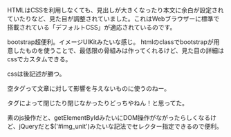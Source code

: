 HTMLはCSSを利用しなくても、見出しが大きくなったり本文に余白が設定されていたりなど、見た目が調整されていました。これはWebブラウザーに標準で搭載されている「デフォルトCSS」が適応されているのです。

bootstrap超便利。イメージUIKitみたいな感じ。
htmlのclassでbootstrapが用意したものを使うことで、最低限の骨組みは作ってくれるけど、見た目の詳細はcssでカスタムできる。

cssは後記述が勝つ。

空タグって文章に対して影響を与えないものに使うのねー。

タグによって閉じたり閉じなかったりどっちやねん！と思ってた。

素のjs操作だと、getElementByIdみたいにDOM操作がながったらしくなるけど、jQueryだと$('#img_unit')みたいな記法でセレクター指定できるので便利。

